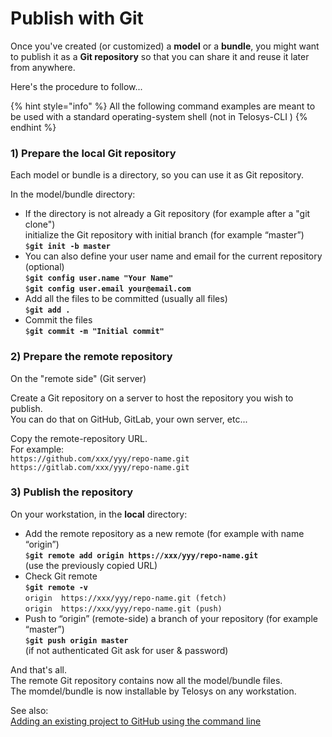 # Publish with Git

Once you've created (or customized) a **model** or a **bundle**, you might want to publish it as a **Git repository** so that you can share it and reuse it later from anywhere.

Here's the procedure to follow...

{% hint style="info" %}
All the following command examples are meant to be used with a standard operating-system shell (not in Telosys-CLI )
{% endhint %}

### 1) Prepare the local Git repository&#x20;

Each model or bundle is a directory, so you can use it as Git repository.

In the model/bundle directory:&#x20;

* If the directory is not already a Git repository (for example after a "git clone")\
  initialize the Git repository with initial branch (for example “master”)\
  `$`**`git init -b master`**
* You can also define your user name and email for the current repository (optional)\
  `$`**`git config user.name "Your Name"`**\
  `$`**`git config user.email your@email.com`**
* Add all the files to be committed (usually all files)\
  `$`**`git add .`**
* Commit the files \
  `$`**`git commit -m "Initial commit"`**

### 2) Prepare the remote repository&#x20;

On the "remote side" (Git server)

Create a Git repository on a server to host the repository you wish to publish.\
You can do that on GitHub, GitLab, your own server, etc...

Copy the remote-repository URL. \
For example:\
&#x20; `https://github.com/xxx/yyy/repo-name.git`   \
&#x20; `https://gitlab.com/xxx/yyy/repo-name.git`&#x20;

### 3) Publish the repository&#x20;

On your workstation, in the **local** directory:

* Add the remote repository as a new remote (for example with name “origin”)\
  `$`**`git remote add origin https://xxx/yyy/repo-name.git`** \
  (use the previously copied URL)
* Check Git remote\
  `$`**`git remote -v`**\
  `origin  https://xxx/yyy/repo-name.git (fetch)`\
  `origin  https://xxx/yyy/repo-name.git (push)`
* Push to “origin” (remote-side) a branch of your repository (for example “master”)\
  `$`**`git push origin master`**\
  (if not authenticated Git ask for user & password)



And that's all. \
The remote Git repository contains now all the model/bundle files. \
The momdel/bundle is now installable by Telosys on any workstation.

See also:\
[Adding an existing project to GitHub using the command line](https://docs.github.com/en/github/importing-your-projects-to-github/importing-source-code-to-github/adding-an-existing-project-to-github-using-the-command-line)
